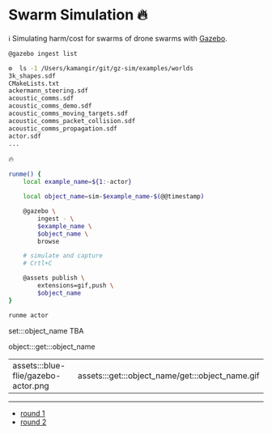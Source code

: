 # Swarm Simulation 🔥

ℹ️ Simulating harm/cost for swarms of drone swarms with [Gazebo](https://gazebosim.org/home).

```bash
@gazebo ingest list
```
```bash
⚙️  ls -1 /Users/kamangir/git/gz-sim/examples/worlds
3k_shapes.sdf
CMakeLists.txt
ackermann_steering.sdf
acoustic_comms.sdf
acoustic_comms_demo.sdf
acoustic_comms_moving_targets.sdf
acoustic_comms_packet_collision.sdf
acoustic_comms_propagation.sdf
actor.sdf
...
```

🔥

```bash
runme() {
    local example_name=${1:-actor}

    local object_name=sim-$example_name-$(@@timestamp)

    @gazebo \
        ingest - \
        $example_name \
        $object_name \
        browse

    # simulate and capture
    # Crtl+C

    @assets publish \
        extensions=gif,push \
        $object_name
}

runme actor
```

set:::object_name TBA

object:::get:::object_name

| | |
|-|-|
| assets:::blue-flie/gazebo-actor.png | assets:::get:::object_name/get:::object_name.gif |

---

- [round 1](./gazebo-01.md)
- [round 2](./gazebo-02.md)